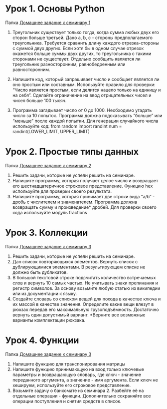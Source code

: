 # Урок 1. Основы Python

Папка [Домашнее задание к семинару 1](https://github.com/gowaabk/Python/tree/main/dz1)

1. Треугольник существует только тогда, когда сумма любых двух его сторон больше третьей. Дано a, b, c - стороны предполагаемого треугольника. Требуется сравнить длину каждого отрезка-стороны с суммой двух других. Если хотя бы в одном случае отрезок окажется больше суммы двух других, то треугольника с такими сторонами не существует. Отдельно сообщить является ли треугольник разносторонним, равнобедренным или равносторонним.

2. Напишите код, который запрашивает число и сообщает является ли оно простым или составным. Используйте правило для проверки: “Число является простым, если делится нацело только на единицу и на себя”. Сделайте ограничение на ввод отрицательных чисел и чисел больше 100 тысяч.

3. Программа загадывает число от 0 до 1000. Необходимо угадать число за 10 попыток. Программа должна подсказывать “больше” или “меньше” после каждой попытки. Для генерации случайного числа используйте код:
    from random import randint
    num = randint(LOWER_LIMIT, UPPER_LIMIT)

# Урок 2. Простые типы данных

Папка [Домашнее задание к семинару 2](https://github.com/gowaabk/Python/tree/main/dz2)

1. Решить задачи, которые не успели решить на семинаре.
2. Напишите программу, которая получает целое число и возвращает его шестнадцатеричное строковое представление. Функцию hex используйте для проверки своего результата.
2. Напишите программу, которая принимает две строки вида “a/b” - дробь с числителем и знаменателем. Программа должна возвращать сумму и произведение* дробей. Для проверки своего кода используйте модуль fractions

# Урок 3. Коллекции

Папка [Домашнее задание к семинару 3](https://github.com/gowaabk/Python/tree/main/dz3)


1. Решить задачи, которые не успели решить на семинаре.
2. Дан список повторяющихся элементов. Вернуть список с дублирующимися элементами. В результирующем списке не должно быть дубликатов.
3. В большой текстовой строке подсчитать количество встречаемых слов и вернуть 10 самых частых. Не учитывать знаки препинания и регистр символов. За основу возьмите любую статью из   википедии или из документации к языку.
4. Создайте словарь со списком вещей для похода в качестве ключа и их массой в качестве значения. Определите какие вещи влезут в рюкзак передав его максимальную грузоподъёмность.    Достаточно вернуть один допустимый вариант. *Верните все возможные варианты комплектации рюкзака.

# Урок 4. Функции

Папка [Домашнее задание к семинару 3](https://github.com/gowaabk/Python/tree/main/dz4)


1. Напишите функцию для транспонирования матрицы
2. Напишите функцию принимающую на вход только ключевые параметры и возвращающую словарь, где ключ - значение переданного аргумента, а значение - имя аргумента. Если ключ не хешируем, используйте его строковое представление.
3. Возьмите задачу о банкомате из семинара 2. Разбейте её на отдельные операции - функции. Дополнительно сохраняйте все операции поступления и снятия средств в список.

